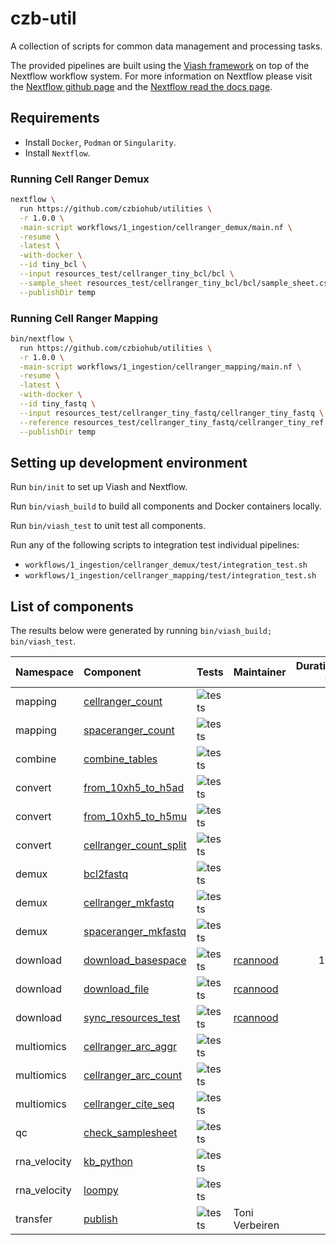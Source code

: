 
<!-- README.md is generated from README.Rmd. Please edit that file -->

# czb-util

A collection of scripts for common data management and processing tasks.

The provided pipelines are built using the [Viash
framework](http://www.viash.io) on top of the Nextflow workflow system.
For more information on Nextflow please visit the [Nextflow github
page](https://github.com/nextflow-io/nextflow) and the [Nextflow read
the docs page](https://www.nextflow.io/docs/latest/index.html).

## Requirements

-   Install `Docker`, `Podman` or `Singularity`.
-   Install `Nextflow`.

### Running Cell Ranger Demux

``` sh
nextflow \
  run https://github.com/czbiohub/utilities \
  -r 1.0.0 \
  -main-script workflows/1_ingestion/cellranger_demux/main.nf \
  -resume \
  -latest \
  -with-docker \
  --id tiny_bcl \
  --input resources_test/cellranger_tiny_bcl/bcl \
  --sample_sheet resources_test/cellranger_tiny_bcl/bcl/sample_sheet.csv \
  --publishDir temp
```

### Running Cell Ranger Mapping

``` sh
bin/nextflow \
  run https://github.com/czbiohub/utilities \
  -r 1.0.0 \
  -main-script workflows/1_ingestion/cellranger_mapping/main.nf \
  -resume \
  -latest \
  -with-docker \
  --id tiny_fastq \
  --input resources_test/cellranger_tiny_fastq/cellranger_tiny_fastq \
  --reference resources_test/cellranger_tiny_fastq/cellranger_tiny_ref \
  --publishDir temp
```

## Setting up development environment

Run `bin/init` to set up Viash and Nextflow.

Run `bin/viash_build` to build all components and Docker containers
locally.

Run `bin/viash_test` to unit test all components.

Run any of the following scripts to integration test individual
pipelines:

-   `workflows/1_ingestion/cellranger_demux/test/integration_test.sh`
-   `workflows/1_ingestion/cellranger_mapping/test/integration_test.sh`

## List of components

The results below were generated by running
`bin/viash_build; bin/viash_test`.

| Namespace    | Component                                                                    | Tests                                                                     | Maintainer                              | Duration (s) |
|:-------------|:-----------------------------------------------------------------------------|:--------------------------------------------------------------------------|:----------------------------------------|-------------:|
| mapping    | [cellranger_count](src/mapping/cellranger_count/config.vsh.yaml)           | ![tests](https://img.shields.io/badge/tests-1%20out%20of%201-brightgreen) |                                         |           77 |
| mapping    | [spaceranger_count](src/mapping/spaceranger_count/config.vsh.yaml)         | ![tests](https://img.shields.io/badge/tests-no%20tests-orange)            |                                         |            0 |
| combine      | [combine_tables](src/combine/combine_tables/config.vsh.yaml)                 | ![tests](https://img.shields.io/badge/tests-no%20tests-orange)            |                                         |            0 |
| convert      | [from_10xh5_to_h5ad](src/convert/from_10xh5_to_h5ad/config.vsh.yaml) | ![tests](https://img.shields.io/badge/tests-no%20tests-orange)            |                                         |            0 |
| convert      | [from_10xh5_to_h5mu](src/convert/from_10xh5_to_h5mu/config.vsh.yaml) | ![tests](https://img.shields.io/badge/tests-no%20tests-orange)            |                                         |            0 |
| convert      | [cellranger_count_split](NA)                                                          | ![tests](https://img.shields.io/badge/tests-no%20tests-orange)            |                                         |            0 |
| demux        | [bcl2fastq](src/demux/bcl2fastq/config.vsh.yaml)                             | ![tests](https://img.shields.io/badge/tests-0%20out%20of%201-red)         |                                         |            6 |
| demux        | [cellranger_mkfastq](src/demux/cellranger_mkfastq/config.vsh.yaml)           | ![tests](https://img.shields.io/badge/tests-1%20out%20of%201-brightgreen) |                                         |           11 |
| demux        | [spaceranger_mkfastq](src/demux/spaceranger_mkfastq/config.vsh.yaml)         | ![tests](https://img.shields.io/badge/tests-no%20tests-orange)            |                                         |            0 |
| download     | [download_basespace](src/download/download_basespace/config.vsh.yaml)        | ![tests](https://img.shields.io/badge/tests-1%20out%20of%201-brightgreen) | [rcannood](https://github.com/rcannood) |          158 |
| download     | [download_file](src/download/download_file/config.vsh.yaml)                  | ![tests](https://img.shields.io/badge/tests-1%20out%20of%201-brightgreen) | [rcannood](https://github.com/rcannood) |            4 |
| download     | [sync_resources_test](src/download/sync_resources_test/config.vsh.yaml)      | ![tests](https://img.shields.io/badge/tests-1%20out%20of%201-brightgreen) | [rcannood](https://github.com/rcannood) |           17 |
| multiomics   | [cellranger_arc_aggr](src/multiomics/cellranger_arc_aggr/config.vsh.yaml)    | ![tests](https://img.shields.io/badge/tests-no%20tests-orange)            |                                         |            0 |
| multiomics   | [cellranger_arc_count](src/multiomics/cellranger_arc_count/config.vsh.yaml)  | ![tests](https://img.shields.io/badge/tests-no%20tests-orange)            |                                         |            0 |
| multiomics   | [cellranger_cite_seq](src/multiomics/cellranger_cite_seq/config.vsh.yaml)    | ![tests](https://img.shields.io/badge/tests-no%20tests-orange)            |                                         |            0 |
| qc           | [check_samplesheet](src/qc/check_samplesheet/config.vsh.yaml)                | ![tests](https://img.shields.io/badge/tests-0%20out%20of%201-red)         |                                         |            5 |
| rna_velocity | [kb_python](src/rna_velocity/kb_python/config.vsh.yaml)                      | ![tests](https://img.shields.io/badge/tests-no%20tests-orange)            |                                         |            0 |
| rna_velocity | [loompy](src/rna_velocity/loompy/config.vsh.yaml)                            | ![tests](https://img.shields.io/badge/tests-no%20tests-orange)            |                                         |            0 |
| transfer     | [publish](src/publish/config.vsh.yaml)                                       | ![tests](https://img.shields.io/badge/tests-1%20out%20of%201-brightgreen) | Toni Verbeiren                          |            4 |
